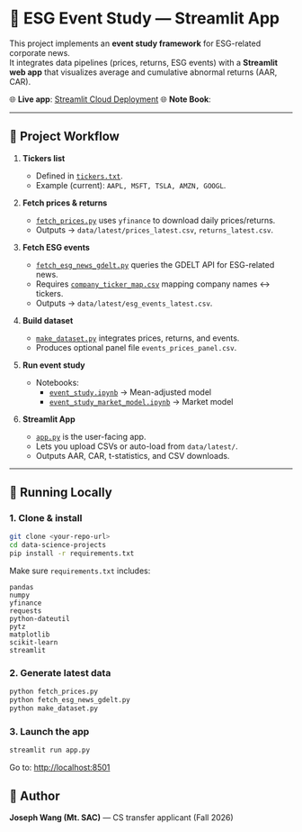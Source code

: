 # 📘 ESG Event Study — Streamlit App

This project implements an **event study framework** for ESG-related corporate news.  
It integrates data pipelines (prices, returns, ESG events) with a **Streamlit web app** that visualizes average and cumulative abnormal returns (AAR, CAR).

🌐 **Live app**: [Streamlit Cloud Deployment](https://data-science-projects-kuclaejrt2adyr9j6nr8ao.streamlit.app/)
🌐 **Note Book**:

---

## 🔄 Project Workflow

1. **Tickers list**  
   - Defined in [`tickers.txt`](./tickers.txt).  
   - Example (current): `AAPL, MSFT, TSLA, AMZN, GOOGL`.

2. **Fetch prices & returns**  
   - [`fetch_prices.py`](./fetch_prices.py) uses `yfinance` to download daily prices/returns.  
   - Outputs → `data/latest/prices_latest.csv`, `returns_latest.csv`.

3. **Fetch ESG events**  
   - [`fetch_esg_news_gdelt.py`](./fetch_esg_news_gdelt.py) queries the GDELT API for ESG-related news.  
   - Requires [`company_ticker_map.csv`](./company_ticker_map.csv) mapping company names ↔ tickers.  
   - Outputs → `data/latest/esg_events_latest.csv`.

4. **Build dataset**  
   - [`make_dataset.py`](./make_dataset.py) integrates prices, returns, and events.  
   - Produces optional panel file `events_prices_panel.csv`.

5. **Run event study**  
   - Notebooks:
     - [`event_study.ipynb`](./event_study.ipynb) → Mean-adjusted model  
     - [`event_study_market_model.ipynb`](./event_study_market_model.ipynb) → Market model

6. **Streamlit App**  
   - [`app.py`](./app.py) is the user-facing app.  
   - Lets you upload CSVs or auto-load from `data/latest/`.  
   - Outputs AAR, CAR, t-statistics, and CSV downloads.

---

## 🚀 Running Locally

### 1. Clone & install
```bash
git clone <your-repo-url>
cd data-science-projects
pip install -r requirements.txt
```

Make sure `requirements.txt` includes:
```
pandas
numpy
yfinance
requests
python-dateutil
pytz
matplotlib
scikit-learn
streamlit
```

### 2. Generate latest data
```bash
python fetch_prices.py
python fetch_esg_news_gdelt.py
python make_dataset.py
```

### 3. Launch the app
```bash
streamlit run app.py
```
Go to: [http://localhost:8501](http://localhost:8501)

## 🔹 Author
**Joseph Wang (Mt. SAC)** — CS transfer applicant (Fall 2026)
